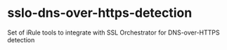 # sslo-dns-over-https-detection
Set of iRule tools to integrate with SSL Orchestrator for DNS-over-HTTPS detection
